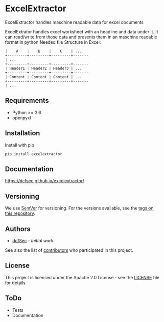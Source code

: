 # ExcelExtractor

ExcelExtractor handles maschine readable data for excel documents

ExcelExtrator handles excel worksheet with an headline and data under it.
It can read/write from those data and presents them in an maschine readable format in python
Needed file Structure in Excel:

```
|    A    |    B    |    C    | ....
+---------+---------+---------+-------
| ... 
+---------+---------+---------+-------
| Header1 | Header2 | Header3 | ...
+---------+---------+---------+-------
| Content | Content | Content | ...
+---------+---------+---------+-------
| ...
```

## Requirements

- Python >= 3.6
- openpyxl

## Installation

Install with pip

````
pip install excelextractor
````

## Documentation

https://dcfsec.github.io/excelextractor/

## Versioning

We use [SemVer](http://semver.org/) for versioning. For the versions available, see the [tags on this repository](https://github.com/dcfSec/SecurityRatConnector/tags). 

## Authors

* [dcfSec](https://github.com/dcfSec) - *Initial work*

See also the list of [contributors](https://github.com/dcfSec/SecurityRatConnector/contributors) who participated in this project.

## License

This project is licensed under the Apache 2.0 License - see the [LICENSE](LICENSE) file for details

## ToDo

* Tests
* Documentation
